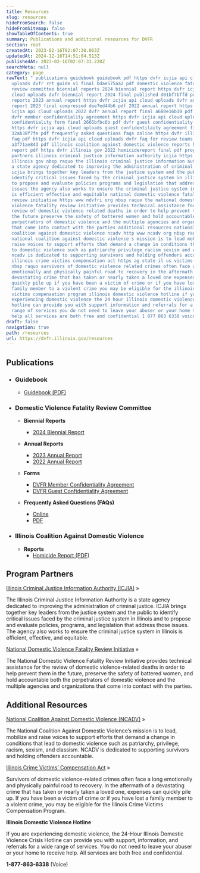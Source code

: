 ```yaml
---
title: Resources
slug: resources
hideFromSearch: false
hideFromSitemap: false
showTableOfContents: true
summary: Publications and additional resources for DVFR
section: root
createdAt: 2023-02-16T02:07:30.063Z
updatedAt: 2024-12-16T14:51:04.513Z
publishedAt: 2023-02-16T02:07:31.228Z
searchMeta: null
category: page
rawText: " publications guidebook guidebook pdf https dvfr icjia api cloud
  uploads dvfr rrt guide v1 final bdae575aa2 pdf domestic violence fatality
  review committee biennial reports 2024 biennial report https dvfr icjia api
  cloud uploads dvfr biennial report 2024 final published d01bf7bffd pdf annual
  reports 2023 annual report https dvfr icjia api cloud uploads dvfr annual
  report 2023 final compressed dee7ed44b6 pdf 2022 annual report https dvfr
  icjia api cloud uploads 2022 dvfr annual report final a688e16b10 pdf forms
  dvfr member confidentiality agreement https dvfr icjia api cloud uploads
  confidentiality form final 2665bfbc6b pdf dvfr guest confidentiality agreement
  https dvfr icjia api cloud uploads guest confidentilaity agreement final
  32ab38f7fe pdf frequently asked questions faqs online https dvfr illinois gov
  faq pdf https dvfr icjia api cloud uploads dvfr faq for review teams
  a3f71ae843 pdf illinois coalition against domestic violence reports homicide
  report pdf https dvfr illinois gov 2022 homicidereport final pdf program
  partners illinois criminal justice information authority icjia https icjia
  illinois gov nbsp raquo the illinois criminal justice information authority is
  a state agency dedicated to improving the administration of criminal justice
  icjia brings together key leaders from the justice system and the public to
  identify critical issues faced by the criminal justice system in illinois and
  to propose and evaluate policies programs and legislation that address those
  issues the agency also works to ensure the criminal justice system in illinois
  is efficient effective and equitable national domestic violence fatality
  review initiative https www ndvfri org nbsp raquo the national domestic
  violence fatality review initiative provides technical assistance for the
  review of domestic violence related deaths in order to help prevent them in
  the future preserve the safety of battered women and hold accountable both the
  perpetrators of domestic violence and the multiple agencies and organizations
  that come into contact with the parties additional resources national
  coalition against domestic violence ncadv http www ncadv org nbsp raquo the
  national coalition against domestic violence s mission is to lead mobilize and
  raise voices to support efforts that demand a change in conditions that lead
  to domestic violence such as patriarchy privilege racism sexism and classism
  ncadv is dedicated to supporting survivors and holding offenders accountable
  illinois crime victims compensation act https ag state il us victims cvc html
  nbsp raquo survivors of domestic violence related crimes often face a long
  emotionally and physically painful road to recovery in the aftermath of a
  devastating crime that has taken or nearly taken a loved one expenses can
  quickly pile up if you have been a victim of crime or if you have lost a
  family member to a violent crime you may be eligible for the illinois crime
  victims compensation program illinois domestic violence hotline if you are
  experiencing domestic violence the 24 hour illinois domestic violence crisis
  hotline can provide you with support information and referrals for a wide
  range of services you do not need to leave your abuser or your home to receive
  help all services are both free and confidential 1 877 863 6338 voice "
draft: false
navigation: true
path: /resources
url: https://dvfr.illinois.gov/resources
---
```


## Publications

  -  ### Guidebook
      -  [Guidebook (PDF)](https://dvfr.icjia-api.cloud/uploads/DVFR_RRT_Guide_V1_FINAL_bdae575aa2.pdf)


- ### Domestic Violence Fatality Review Committee

    - **Biennial Reports**
        - [2024 Biennial Report](https://dvfr.icjia-api.cloud/uploads/DVFR_Biennial_Report_2024_FINAL_PUBLISHED_d01bf7bffd.pdf)

    - **Annual Reports**
        - [2023 Annual Report](https://dvfr.icjia-api.cloud/uploads/DVFR_Annual_Report_2023_FINAL_COMPRESSED_dee7ed44b6.pdf)
        - [2022 Annual Report](https://dvfr.icjia-api.cloud/uploads/2022_DVFR_Annual_Report_Final_a688e16b10.pdf)


    - **Forms**

        - [DVFR Member Confidentiality Agreement](https://dvfr.icjia-api.cloud/uploads/Confidentiality_Form_FINAL_2665bfbc6b.pdf)
        - [DVFR Guest Confidentiality Agreement](https://dvfr.icjia-api.cloud/uploads/Guest_Confidentilaity_Agreement_Final_32ab38f7fe.pdf)

    - **Frequently Asked Questions (FAQs)**
        - [Online](https://dvfr.illinois.gov/faq)
        - [PDF](https://dvfr.icjia-api.cloud/uploads/DVFR_FAQ_for_Review_Teams_a3f71ae843.pdf)

-  ### Illinois Coalition Against Domestic Violence

    -  **Reports**
        -  [Homicide Report (PDF)](https://dvfr.illinois.gov/2022.HomicideReport.FINAL.pdf)


## Program Partners

[Illinois Criminal Justice Information Authority (ICJIA)](https://icjia.illinois.gov)&nbsp;&raquo;

The Illinois Criminal Justice Information Authority is a state agency dedicated to improving the administration of criminal justice. ICJIA brings together key leaders from the justice system and the public to identify critical issues faced by the criminal justice system in Illinois and to propose and evaluate policies, programs, and legislation that address those issues. The agency also works to ensure the criminal justice system in Illinois is efficient, effective, and equitable.

[National Domestic Violence Fatality Review Initiative](https://www.ndvfri.org)&nbsp;&raquo;

The National Domestic Violence Fatality Review Initiative provides technical assistance for the review of domestic violence-related deaths in order to help prevent them in the future, preserve the safety of battered women, and hold accountable both the perpetrators of domestic violence and the multiple agencies and organizations that come into contact with the parties.	

## Additional Resources

[National Coalition Against Domestic Violence (NCADV)](http://www.ncadv.org/)&nbsp;&raquo;

The National Coalition Against Domestic Violence’s mission is to lead, mobilize and raise voices to support efforts that demand a change in conditions that lead to domestic violence such as patriarchy, privilege, racism, sexism, and classism. NCADV is dedicated to supporting survivors and holding offenders accountable. 

[Illinois Crime Victims’ Compensation Act](https://ag.state.il.us/victims/cvc.html)&nbsp;&raquo;

Survivors of domestic violence-related crimes often face a long emotionally and physically painful road to recovery. In the aftermath of a devastating crime that has taken or nearly taken a loved one, expenses can quickly pile up. If you have been a victim of crime or if you have lost a family member to a violent crime, you may be eligible for the Illinois Crime Victims Compensation Program. 

**Illinois Domestic Violence Hotline**  

If you are experiencing domestic violence, the 24-Hour Illinois Domestic Violence Crisis Hotline can provide you with support, information, and referrals for a wide range of services. You do not need to leave your abuser or your home to receive help. All services are both free and confidential.  

**1-877-863-6338** (Voice) 


